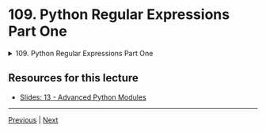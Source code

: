 # 109. Python Regular Expressions Part One

<details>
  <summary> 109. Python Regular Expressions Part One </summary>

-   [Notebook: 05-Overview-of-Regular-Expressions.ipynb](https://github.com/BloomTech-DS/Complete-Python-3-Bootcamp/blob/master/12-Advanced%20Python%20Modules/05-Overview-of-Regular-Expressions.ipynb)

-   [Codebase: 05_regular_expressions.py](../../../codebase/python-camp/12-Advanced-Python-Modules/05_regular_expressions.py)

</details> 


## Resources for this lecture

-   [Slides: 13 - Advanced Python Modules](https://docs.google.com/presentation/d/1I7VA4ImWpR-8Pg6jvDHx_SdbyLae6gQ-5RqhIUxEzek/edit#slide=id.p)



---

[Previous](./108_Python-Debugger.md) | [Next](./110_Python-Regular-Expressions-Part-Two.md)